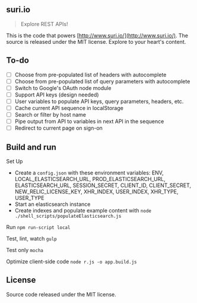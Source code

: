 ## suri.io

> Explore REST APIs!

This is the code that powers [http://www.suri.io/](http://www.suri.io/). The source is released under the MIT license. Explore to your heart's content.

## To-do
- [ ] Choose from pre-populated list of headers with autocomplete
- [ ] Choose from pre-populated list of query parameters with autocomplete
- [ ] Switch to Google's OAuth node module
- [ ] Support API keys (design needed)
- [ ] User variables to populate API keys, query parameters, headers, etc.
- [ ] Cache current API sequence in localStorage
- [ ] Search or filter by host name
- [ ] Pipe output from API to variables in next API in the sequence
- [ ] Redirect to current page on sign-on

## Build and run
Set Up
- Create a `config.json` with these environment variables: ENV, LOCAL_ELASTICSEARCH_URL, PROD_ELASTICSEARCH_URL, ELASTICSEARCH_URL, SESSION_SECRET, CLIENT_ID, CLIENT_SECRET, NEW_RELIC_LICENSE_KEY, XHR_INDEX, USER_INDEX, XHR_TYPE, USER_TYPE
- Start an elasticsearch instance
- Create indexes and populate example content with `node ./shell_scripts/populateElasticsearch.js`

Run
`npm run-script local`

Test, lint, watch
`gulp`

Test only
`mocha`

Optimize client-side code
`node r.js -o app.build.js`

## License
Source code released under the MIT license.

